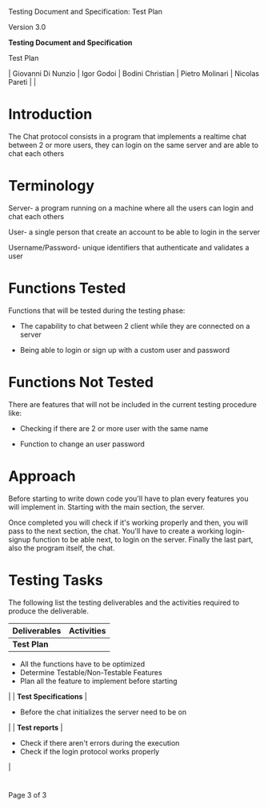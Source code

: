 Testing Document and Specification: Test Plan

Version 3.0

**Testing Document and Specification**

Test Plan

| Giovanni Di Nunzio | Igor Godoi | Bodini Christian |  Pietro Molinari | Nicolas Pareti |
 |

# Introduction

The Chat protocol consists in a program that implements a realtime chat between 2 or more users, they can login on the same server and are able to chat each others

# Terminology

Server- a program running on a machine where all the users can login and chat each others

User- a single person that create an account to be able to login in the server

Username/Password- unique identifiers that authenticate and validates a user

# Functions Tested

Functions that will be tested during the testing phase:

- The capability to chat between 2 client while they are connected on a server

- Being able to login or sign up with a custom user and password

# Functions Not Tested

There are features that will not be included in the current testing procedure like:

- Checking if there are 2 or more user with the same name

- Function to change an user password

#

#

# Approach

Before starting to write down code you&#39;ll have to plan every features you will implement in. Starting with the main section, the server.

Once completed you will check if it&#39;s working properly and then, you will pass to the next section, the chat. You&#39;ll have to create a working login-signup function to be able next, to login on the server. Finally the last part, also the program itself, the chat.

# Testing Tasks

The following list the testing deliverables and the activities required to produce the deliverable.

| **Deliverables** | **Activities** |
| --- | --- |
| **Test Plan** |
- All the functions have to be optimized
- Determine Testable/Non-Testable Features
- Plan all the feature to implement before starting

 |
| **Test Specifications** |
- Before the chat initializes the server need to be on

 |
| **Test reports** |
- Check if there aren&#39;t errors during the execution
- Check if the login protocol works properly

 |

#

Page 3 of 3